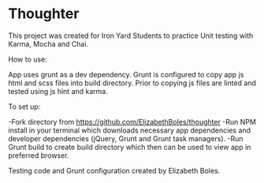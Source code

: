 
# Thoughter

This project was created for Iron Yard Students to practice Unit testing with
Karma, Mocha and Chai.

How to use:

App uses grunt as a dev dependency. Grunt is configured to copy app js html and
scss files into build directory. Prior to copying js files are linted and tested
using js hint and karma.  

To set up:

-Fork directory from https://github.com/ElizabethBoles/thoughter
-Run NPM install in your terminal which downloads necessary app dependencies
and developer dependencies (jQuery, Grunt and Grunt task managers).
-Run Grunt build to create build directory which then can be used to view app
in preferred browser.

Testing code and Grunt configuration created by Elizabeth Boles.
